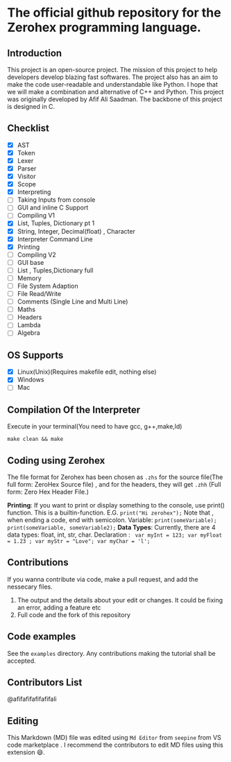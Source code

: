 # The official github repository for the Zerohex programming language.

## Introduction

This project is an open-source project. The mission of this project to help developers develop blazing fast softwares. The project also has an aim to make the code user-readable and understandable like Python. I hope that we will make a combination and alternative of C++ and Python. This project was originally developed by Afif Ali Saadman. The backbone of this project is designed in C.

## Checklist

* [X]  AST
* [X]  Token
* [X]  Lexer
* [X]  Parser
* [X]  Visitor
* [X]  Scope
* [X]  Interpreting
* [ ]  Taking Inputs from console
* [ ]  GUI and inline C Support
* [ ]  Compiling V1
* [X]  List, Tuples, Dictionary pt 1
* [X]  String, Integer, Decimal(float) , Character
* [X]  Interpreter Command Line
* [X]  Printing
* [ ]  Compiling V2
* [ ]  GUI base
* [ ]  List , Tuples,Dictionary full
* [ ]  Memory
* [ ]  File System Adaption
* [ ]  File Read/Write
* [ ]  Comments (Single Line and Multi Line)
* [ ] Maths
* [ ] Headers
* [ ] Lambda
* [ ] Algebra
## OS Supports

* [X]  Linux(Unix)(Requires makefile edit, nothing else)
* [X]  Windows
* [ ]  Mac

## Compilation Of the Interpreter

Execute in your terminal(You need to have gcc, g++,make,ld)

```
make clean && make
```
## Coding using Zerohex
The file format for Zerohex has been chosen as ```.zhs``` for the source file(The full form: ZeroHex Source file) , and for the headers, they will get ```.zhh``` (Full form: Zero Hex Header File.)

**Printing**:
If you want to print or display something to the console, use print() function. This is a builtin-function.
E.G. ```print("Hi zerohex");``` Note that , when ending a code, end with semicolon.
Variable:
``` print(someVariable); ```
``` print(someVariable, someVariable2); ```
**Data Types**:
Currently, there are 4 data types: float, int, str, char.
Declaration : ``` var myInt = 123; var myFloat = 1.23 ; var myStr = "Love"; var myChar = 'l';```


## Contributions

If you wanna contribute via code, make a pull request, and add the nessecary files.

1. The output and the details about your edit or changes. It could be fixing an error, adding a feature etc
2. Full code and the fork of this repository

## Code examples

See the ```examples``` directory. Any contributions making the tutorial shall be accepted. 

## Contributors List

@afifafifafifafifali

## Editing

This Markdown (MD) file was edited using ```Md Editor``` from ```seepine``` from VS code marketplace . I recommend the contributors to edit MD files using this extension 😄.
